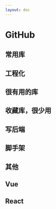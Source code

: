 ```yaml
---
layout: doc
---
```


<script lang="ts" setup>
import GitMarks from './components/GitMarks.vue'
import marks from './components/marks'

</script>

# GitHub

## 常用库

<GitMarks :marks="marks[0]" />

## 工程化

<GitMarks :marks="marks[1]" />

## 很有用的库

<GitMarks :marks="marks[2]" />

## 收藏库，很少用

<GitMarks :marks="marks[3]" />

## 写后端

<GitMarks :marks="marks[4]" />

## 脚手架

<GitMarks :marks="marks[5]" />

## 其他

<GitMarks :marks="marks[6]" />

## Vue

<GitMarks :marks="marks[7]" />

## React

<GitMarks :marks="marks[8]" />
